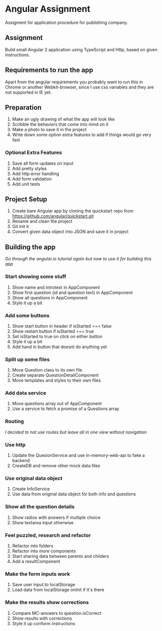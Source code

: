# Angular Assignment
Assigment for application procedure for publishing company.

## Assignment
Build small Angular 2 application using TypeScript and Http, based on given instructions.

## Requirements to run the app
Apart from the angular requirements you probably want to run this in Chrome or another Webkit-browser, since I use css variables and they are not supported in IE yet.

## Preparation
1. Make an ugly drawing of what the app will look like
2. Scribble the behaviors that come into mind on it
3. Make a photo to save it in the project
4. Write down some option extra features to add if things would go very fast

### Optional Extra Features
1. Save all form updates on input
2. Add pretty styles
3. Add http error handling
4. Add form validation
5. Add unit tests

## Project Setup
1. Create bare Angular app by cloning the quickstart repo from https://github.com/angular/quickstart.git
2. Rename and clean the project
3. Git init it
4. Convert given data object into JSON and save it in project

## Building the app
*Go through the angular.io tutorial again but now to use it for building this app*

### Start showing some stuff
1. Show name and introtext in AppComponent
2. Show first question (id and question text) in AppComponent
3. Show all questions in AppComponent
4. Style it up a bit

### Add some buttons
1. Show start button in header if isStarted === false
2. Show restart button if isStarted === true
3. Set isStarted to true on click on either button
4. Style it up a bit
5. Add hand in button that doesnt do anything yet

### Split up some files
1. Move Question class to its own file
2. Create separate QuestionDetailComponent
3. Move templates and styles to their own files

### Add data service
1. Move questions array out of AppComponent
2. Use a service to fetch a promise of a Questions array

### Routing
*I decided to not use routes but leave all in one view without navigation*

### Use http
1. Update the QuesionService and use in-memory-web-api to fake a backend
2. CreateDB and remove other mock data files

### Use original data object
1. Create InfoService
2. Use data from original data object for both info and questions

### Show all the question details
1. Show radios with answers if multiple choice
2. Show textarea input otherwise

### Feel puzzled, research and refactor
1. Refactor into folders
2. Refactor into more components
3. Start sharing data between parents and childers
4. Add a resultComponent

### Make the form inputs work
1. Save user input to localStorage
2. Load data from localStorage onInit if it's there

<!-- todo -->
### Make the results show corrections
1. Compare MC-answers to question.isCorrect
2. Show results with corrections
3. Style it up conform instructions

